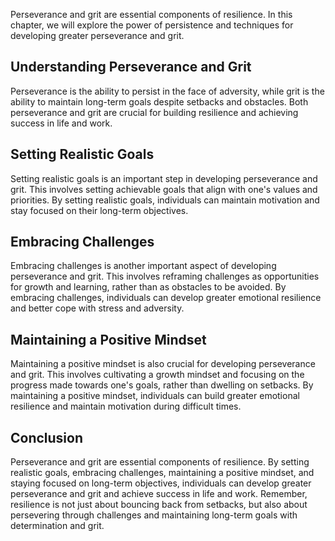 
Perseverance and grit are essential components of resilience. In this chapter, we will explore the power of persistence and techniques for developing greater perseverance and grit.

Understanding Perseverance and Grit
-----------------------------------

Perseverance is the ability to persist in the face of adversity, while grit is the ability to maintain long-term goals despite setbacks and obstacles. Both perseverance and grit are crucial for building resilience and achieving success in life and work.

Setting Realistic Goals
-----------------------

Setting realistic goals is an important step in developing perseverance and grit. This involves setting achievable goals that align with one's values and priorities. By setting realistic goals, individuals can maintain motivation and stay focused on their long-term objectives.

Embracing Challenges
--------------------

Embracing challenges is another important aspect of developing perseverance and grit. This involves reframing challenges as opportunities for growth and learning, rather than as obstacles to be avoided. By embracing challenges, individuals can develop greater emotional resilience and better cope with stress and adversity.

Maintaining a Positive Mindset
------------------------------

Maintaining a positive mindset is also crucial for developing perseverance and grit. This involves cultivating a growth mindset and focusing on the progress made towards one's goals, rather than dwelling on setbacks. By maintaining a positive mindset, individuals can build greater emotional resilience and maintain motivation during difficult times.

Conclusion
----------

Perseverance and grit are essential components of resilience. By setting realistic goals, embracing challenges, maintaining a positive mindset, and staying focused on long-term objectives, individuals can develop greater perseverance and grit and achieve success in life and work. Remember, resilience is not just about bouncing back from setbacks, but also about persevering through challenges and maintaining long-term goals with determination and grit.
